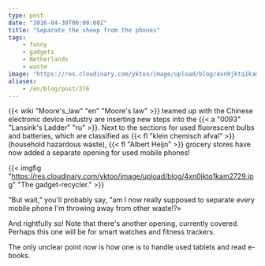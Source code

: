 ```yaml
---
type: post
date: "2016-04-30T00:00:00Z"
title: "Separate the sheep from the phones"
tags:
    - funny
    - gadgets
    - Netherlands
    - waste
image: "https://res.cloudinary.com/yktoo/image/upload/blog/4xn0jktq1kam2729.jpg"
aliases:
    - /en/blog/post/276
---
```


{{< wiki "Moore's_law" "en" "Moore's law" >}} teamed up with the Chinese electronic device industry are inserting new steps into the {{< a "0093" "Lansink's Ladder" "ru" >}}. Next to the sections for used fluorescent bulbs and batteries, which are classified as {{< fl "klein chemisch afval" >}} (household hazardous waste), {{< fl "Albert Heijn" >}} grocery stores have now added a separate opening for used mobile phones!

{{< imgfig "https://res.cloudinary.com/yktoo/image/upload/blog/4xn0jktq1kam2729.jpg" "The gadget-recycler." >}}

<!--more-->

"But wait," you'll probably say, "am I now really supposed to separate every mobile phone I'm throwing away from other waste!?»

And rightfully so! Note that there's another opening, currently covered. Perhaps this one will be for smart watches and fitness trackers.

The only unclear point now is how one is to handle used tablets and read e-books.
